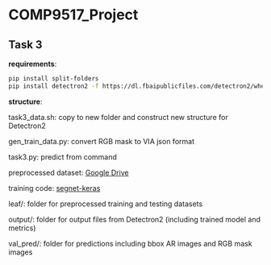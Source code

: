 # COMP9517_Project
## Task 3

**requirements**: 

```bash
pip install split-folders 
pip install detectron2 -f https://dl.fbaipublicfiles.com/detectron2/wheels/cu101/torch1.7/index.html (depends on pytorch version)
```

**structure**:

task3_data.sh: copy to new folder and construct new structure for Detectron2

gen_train_data.py: convert RGB mask to VIA json format

task3.py: predict from command

preprocessed dataset: [Google Drive](https://drive.google.com/file/d/1CaWySqbCG6Qceq-lOnlImHaAIf4x7qfr/view?usp=sharing)

training code: [segnet-keras](https://github.com/divamgupta/image-segmentation-keras)

leaf/: folder for preprocessed training and testing datasets

output/: folder for output files from Detectron2 (including trained model and metrics)

val_pred/: folder for predictions including bbox AR images and RGB mask images
